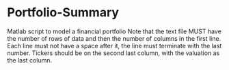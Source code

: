 # Portfolio-Summary
Matlab script to model a financial portfolio
Note that the text file MUST have the number of rows of data and then the number of columns in the first line.
Each line must not have a space after it, the line must terminate with the last number.
Tickers should be on the second last column, with the valuation as the last column.
